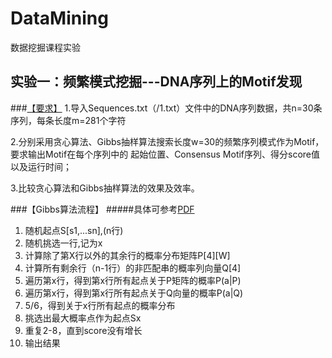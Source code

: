 # DataMining
数据挖掘课程实验

## 实验一：频繁模式挖掘---DNA序列上的Motif发现
###[【要求】](https://github.com/suliangxd/DataMining/tree/master/doc)
1.导入Sequences.txt（/1.txt）文件中的DNA序列数据，共n=30条序列，每条长度m=281个字符

2.分别采用贪心算法、Gibbs抽样算法搜索长度w=30的频繁序列模式作为Motif，要求输出Motif在每个序列中的
  起始位置、Consensus Motif序列、得分score值以及运行时间；

3.比较贪心算法和Gibbs抽样算法的效果及效率。

###【Gibbs算法流程】
#####具体可参考[PDF](https://github.com/suliangxd/DataMining/tree/master/doc)    
1. 随机起点S[s1,...sn],(n行)  
2. 随机挑选一行,记为x   
3. 计算除了第X行以外的其余行的概率分布矩阵P[4][W]    
4. 计算所有剩余行（n-1行）的非匹配串的概率列向量Q[4]    
5. 遍历第x行，得到第x行所有起点关于P矩阵的概率P(a|P)    
6. 遍历第x行，得到第x行所有起点关于Q向量的概率P(a|Q)      
7. 5/6，得到关于x行所有起点的概率分布     
8. 挑选出最大概率点作为起点Sx     
9. 重复2-8，直到score没有增长     
10. 输出结果      
   
